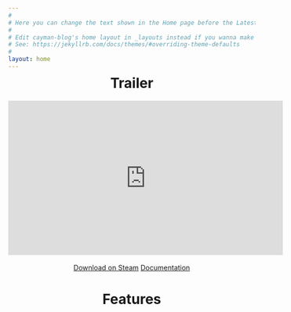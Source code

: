 ```yaml
---
#
# Here you can change the text shown in the Home page before the Latest Posts section.
#
# Edit cayman-blog's home layout in _layouts instead if you wanna make some changes
# See: https://jekyllrb.com/docs/themes/#overriding-theme-defaults
#
layout: home
---
```


<center style="margin-top:-30px">
<h1> Trailer </h1>

<div class="youtube-embed">
<div class="video-wrapper">
<iframe width="560" height="315" src="https://www.youtube.com/embed/jHuBKf6nfI4" frameborder="0" allow="accelerometer; autoplay; clipboard-write; encrypted-media; gyroscope; picture-in-picture" allowfullscreen></iframe>
</div>
</div>

<br>
<a href="" class="btn">Download on Steam</a>
<a href="/documentation" class="btn">Documentation</a>


<h1> Features </h1>


</center>

